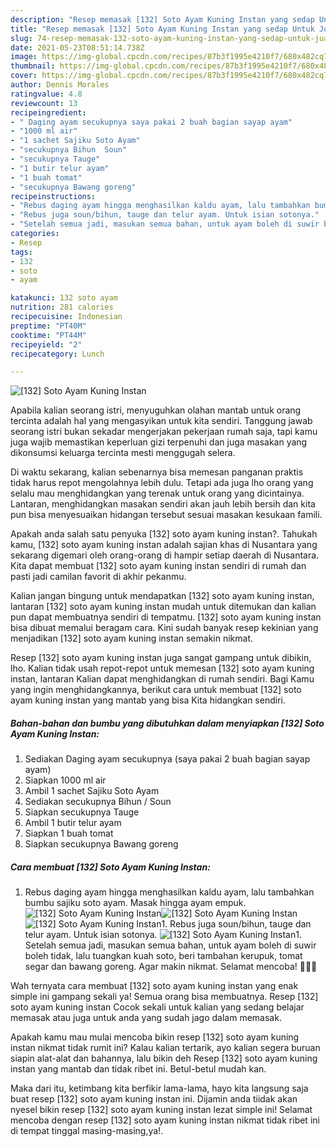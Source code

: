 ```yaml
---
description: "Resep memasak [132] Soto Ayam Kuning Instan yang sedap Untuk Jualan"
title: "Resep memasak [132] Soto Ayam Kuning Instan yang sedap Untuk Jualan"
slug: 74-resep-memasak-132-soto-ayam-kuning-instan-yang-sedap-untuk-jualan
date: 2021-05-23T08:51:14.738Z
image: https://img-global.cpcdn.com/recipes/87b3f1995e4210f7/680x482cq70/132-soto-ayam-kuning-instan-foto-resep-utama.jpg
thumbnail: https://img-global.cpcdn.com/recipes/87b3f1995e4210f7/680x482cq70/132-soto-ayam-kuning-instan-foto-resep-utama.jpg
cover: https://img-global.cpcdn.com/recipes/87b3f1995e4210f7/680x482cq70/132-soto-ayam-kuning-instan-foto-resep-utama.jpg
author: Dennis Morales
ratingvalue: 4.8
reviewcount: 13
recipeingredient:
- " Daging ayam secukupnya saya pakai 2 buah bagian sayap ayam"
- "1000 ml air"
- "1 sachet Sajiku Soto Ayam"
- "secukupnya Bihun  Soun"
- "secukupnya Tauge"
- "1 butir telur ayam"
- "1 buah tomat"
- "secukupnya Bawang goreng"
recipeinstructions:
- "Rebus daging ayam hingga menghasilkan kaldu ayam, lalu tambahkan bumbu sajiku soto ayam. Masak hingga ayam empuk."
- "Rebus juga soun/bihun, tauge dan telur ayam. Untuk isian sotonya."
- "Setelah semua jadi, masukan semua bahan, untuk ayam boleh di suwir boleh tidak, lalu tuangkan kuah soto, beri tambahan kerupuk, tomat segar dan bawang goreng. Agar makin nikmat. Selamat mencoba! 👩🏻‍🍳"
categories:
- Resep
tags:
- 132
- soto
- ayam

katakunci: 132 soto ayam 
nutrition: 281 calories
recipecuisine: Indonesian
preptime: "PT40M"
cooktime: "PT44M"
recipeyield: "2"
recipecategory: Lunch

---
```



![[132] Soto Ayam Kuning Instan](https://img-global.cpcdn.com/recipes/87b3f1995e4210f7/680x482cq70/132-soto-ayam-kuning-instan-foto-resep-utama.jpg)

Apabila kalian seorang istri, menyuguhkan olahan mantab untuk orang tercinta adalah hal yang mengasyikan untuk kita sendiri. Tanggung jawab seorang istri bukan sekadar mengerjakan pekerjaan rumah saja, tapi kamu juga wajib memastikan keperluan gizi terpenuhi dan juga masakan yang dikonsumsi keluarga tercinta mesti menggugah selera.

Di waktu  sekarang, kalian sebenarnya bisa memesan panganan praktis tidak harus repot mengolahnya lebih dulu. Tetapi ada juga lho orang yang selalu mau menghidangkan yang terenak untuk orang yang dicintainya. Lantaran, menghidangkan masakan sendiri akan jauh lebih bersih dan kita pun bisa menyesuaikan hidangan tersebut sesuai masakan kesukaan famili. 



Apakah anda salah satu penyuka [132] soto ayam kuning instan?. Tahukah kamu, [132] soto ayam kuning instan adalah sajian khas di Nusantara yang sekarang digemari oleh orang-orang di hampir setiap daerah di Nusantara. Kita dapat membuat [132] soto ayam kuning instan sendiri di rumah dan pasti jadi camilan favorit di akhir pekanmu.

Kalian jangan bingung untuk mendapatkan [132] soto ayam kuning instan, lantaran [132] soto ayam kuning instan mudah untuk ditemukan dan kalian pun dapat membuatnya sendiri di tempatmu. [132] soto ayam kuning instan bisa dibuat memalui beragam cara. Kini sudah banyak resep kekinian yang menjadikan [132] soto ayam kuning instan semakin nikmat.

Resep [132] soto ayam kuning instan juga sangat gampang untuk dibikin, lho. Kalian tidak usah repot-repot untuk memesan [132] soto ayam kuning instan, lantaran Kalian dapat menghidangkan di rumah sendiri. Bagi Kamu yang ingin menghidangkannya, berikut cara untuk membuat [132] soto ayam kuning instan yang mantab yang bisa Kita hidangkan sendiri.

<!--inarticleads1-->

##### Bahan-bahan dan bumbu yang dibutuhkan dalam menyiapkan [132] Soto Ayam Kuning Instan:

1. Sediakan  Daging ayam secukupnya (saya pakai 2 buah bagian sayap ayam)
1. Siapkan 1000 ml air
1. Ambil 1 sachet Sajiku Soto Ayam
1. Sediakan secukupnya Bihun / Soun
1. Siapkan secukupnya Tauge
1. Ambil 1 butir telur ayam
1. Siapkan 1 buah tomat
1. Siapkan secukupnya Bawang goreng




<!--inarticleads2-->

##### Cara membuat [132] Soto Ayam Kuning Instan:

1. Rebus daging ayam hingga menghasilkan kaldu ayam, lalu tambahkan bumbu sajiku soto ayam. Masak hingga ayam empuk.
<img src="https://img-global.cpcdn.com/steps/a629f800a6b85dd6/160x128cq70/132-soto-ayam-kuning-instan-langkah-memasak-1-foto.jpg" alt="[132] Soto Ayam Kuning Instan"><img src="https://img-global.cpcdn.com/steps/871a42cb02c36ef1/160x128cq70/132-soto-ayam-kuning-instan-langkah-memasak-1-foto.jpg" alt="[132] Soto Ayam Kuning Instan"><img src="https://img-global.cpcdn.com/steps/4fa46276dfe4ed45/160x128cq70/132-soto-ayam-kuning-instan-langkah-memasak-1-foto.jpg" alt="[132] Soto Ayam Kuning Instan">1. Rebus juga soun/bihun, tauge dan telur ayam. Untuk isian sotonya.
<img src="https://img-global.cpcdn.com/steps/7d328bb8b1f54dbd/160x128cq70/132-soto-ayam-kuning-instan-langkah-memasak-2-foto.jpg" alt="[132] Soto Ayam Kuning Instan">1. Setelah semua jadi, masukan semua bahan, untuk ayam boleh di suwir boleh tidak, lalu tuangkan kuah soto, beri tambahan kerupuk, tomat segar dan bawang goreng. Agar makin nikmat. Selamat mencoba! 👩🏻‍🍳




Wah ternyata cara membuat [132] soto ayam kuning instan yang enak simple ini gampang sekali ya! Semua orang bisa membuatnya. Resep [132] soto ayam kuning instan Cocok sekali untuk kalian yang sedang belajar memasak atau juga untuk anda yang sudah jago dalam memasak.

Apakah kamu mau mulai mencoba bikin resep [132] soto ayam kuning instan nikmat tidak rumit ini? Kalau kalian tertarik, ayo kalian segera buruan siapin alat-alat dan bahannya, lalu bikin deh Resep [132] soto ayam kuning instan yang mantab dan tidak ribet ini. Betul-betul mudah kan. 

Maka dari itu, ketimbang kita berfikir lama-lama, hayo kita langsung saja buat resep [132] soto ayam kuning instan ini. Dijamin anda tiidak akan nyesel bikin resep [132] soto ayam kuning instan lezat simple ini! Selamat mencoba dengan resep [132] soto ayam kuning instan nikmat tidak ribet ini di tempat tinggal masing-masing,ya!.


